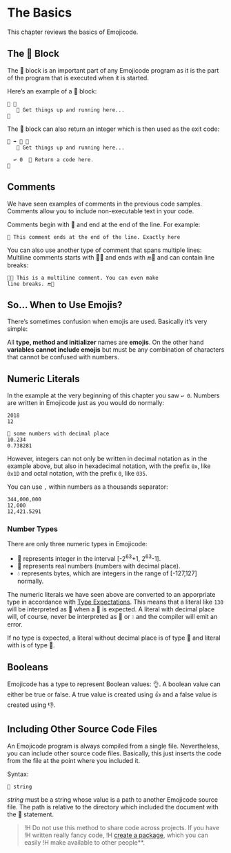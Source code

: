 # The Basics

This chapter reviews the basics of Emojicode.

## The 🏁 Block

The 🏁 block is an important part of any Emojicode program as it is the
part of the program that is executed when it is started.

Here’s an example of a 🏁 block:

```
🏁 🍇
   💭 Get things up and running here...
🍉
```

The 🏁 block can also return an integer which is then used as the exit code:

```
🏁 ➡️ 🔢 🍇
   💭 Get things up and running here...

  ↩️ 0  💭 Return a code here.
🍉
```

## Comments

We have seen examples of comments in the previous code samples. Comments
allow you to include non-executable text in your code.

Comments begin with  💭 and end at the end of the line. For example:

```
💭 This comment ends at the end of the line. Exactly here
```

You can also use another type of comment that spans multiple lines:
Multiline comments starts with 💭🔜 and ends with 🔚💭 and can contain
line breaks:

```
💭🔜 This is a multiline comment. You can even make
line breaks. 🔚💭
```

## So... When to Use Emojis?

There’s sometimes confusion when emojis are used. Basically it’s very simple:

All **type, method and initializer** names are **emojis**. On the
other hand **variables cannot include emojis** but must be any combination of
characters that cannot be confused with numbers.

## Numeric Literals

In the example at the very beginning of this chapter you saw `↩️ 0`. Numbers
are written in Emojicode just as you would do normally:

```
2018
12

💭 some numbers with decimal place
10.234
0.738281
```

However, integers can not only be written in decimal notation as in the example
above, but also in hexadecimal notation, with the prefix `0x`, like `0x1D`
and octal notation, with the prefix `0`, like `035`.

You can use `,` within numbers as a thousands separator:

```
344,000,000
12,000
12,421.5291
```

### Number Types

There are only three numeric types in Emojicode:

- 🔢 represents integer in the interval [-2<sup>63</sup>+1,
2<sup>63</sup>-1].
- 💯 represents real numbers (numbers with decimal place).
- 💧 represents bytes, which are integers in the range of [-127,127] normally.

The numeric literals we have seen above are converted to an apporpriate type
in accordance with [Type Expectations](types.html#type-expectations). This means
that a literal like `130` will be interpreted as 💯 when a 💯 is expected.
A literal with decimal place will, of course, never be interpreted as 🔢 or 💧
and the compiler will emit an error.

If no type is expected, a literal without decimal place is of type 🔢 and literal
with is of type 💯.

## Booleans

Emojicode has a type to represent Boolean values: 👌. A boolean value can either
be true or false. A true value is created using 👍 and a false value is created
using 👎.

## Including Other Source Code Files

An Emojicode program is always compiled from a single file. Nevertheless, you
can include other source code files. Basically, this just
inserts the code from the file at the point where you included it.

Syntax:

```
📜 string
```

*string* must be a string whose value is a path to another Emojicode source
file. The path is relative to the directory which included the document with the
📜 statement.

>!H Do not use this method to share code across projects. If you have
>!H written really fancy code,
>!H [create a package](/docs/reference/packages.html), which you can easily
>!H make available to other people**.
